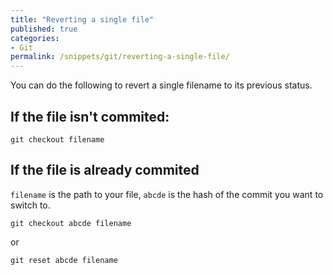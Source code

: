 ```yaml
---
title: "Reverting a single file"
published: true
categories:
- Git
permalink: /snippets/git/reverting-a-single-file/
---
```


You can do the following to revert a single filename to its previous status.

## If the file isn't commited:

```
git checkout filename
```

## If the file is already commited

`filename` is the path to your file, `abcde` is the hash of the commit you want to switch to.

```
git checkout abcde filename
```

or

```
git reset abcde filename
```
